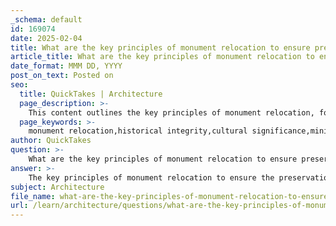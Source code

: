 ```yaml
---
_schema: default
id: 169074
date: 2025-02-04
title: What are the key principles of monument relocation to ensure preservation of architectural authenticity?
article_title: What are the key principles of monument relocation to ensure preservation of architectural authenticity?
date_format: MMM DD, YYYY
post_on_text: Posted on
seo:
  title: QuickTakes | Architecture
  page_description: >-
    This content outlines the key principles of monument relocation, focusing on preserving architectural authenticity through historical integrity, cultural significance, minimal intervention, and legal frameworks.
  page_keywords: >-
    monument relocation,historical integrity,cultural significance,minimal intervention,documentation and research,reconstruction and authenticity,environmental considerations,legal frameworks,community engagement,post-relocation monitoring
author: QuickTakes
question: >-
    What are the key principles of monument relocation to ensure preservation of architectural authenticity?
answer: >-
    The key principles of monument relocation to ensure the preservation of architectural authenticity are rooted in a careful balance between ethical considerations, historical integrity, and practical necessities. Here are the main principles:\n\n1. **Historical Integrity**: The primary concern in monument relocation is to maintain the historical context and significance of the structure. Relocation should only be considered when the original site is threatened, and the new location must allow for the monument's historical narrative to remain intact.\n\n2. **Cultural Significance**: Understanding the cultural importance of the monument is crucial. The relocation process should involve consultation with local communities and stakeholders to ensure that the cultural values associated with the monument are respected and preserved.\n\n3. **Minimal Intervention**: The principle of minimal intervention advocates for the least invasive methods of relocation. This means that if a monument must be moved, it should be done in a way that preserves as much of its original material and structure as possible.\n\n4. **Documentation and Research**: Prior to relocation, thorough documentation and research should be conducted. This includes detailed surveys, historical studies, and architectural analyses to ensure that the relocation process is informed and respectful of the monument's original characteristics.\n\n5. **Reconstruction and Authenticity**: If reconstruction is necessary, it should be based on accurate historical data to ensure that the relocated monument retains its authenticity. This may involve using original materials or techniques that reflect the monument's original construction.\n\n6. **Environmental Considerations**: The new site should be chosen with environmental factors in mind, ensuring that the relocated monument can be preserved in a suitable climate and landscape that mirrors its original setting as closely as possible.\n\n7. **Legal and Ethical Frameworks**: Adhering to international guidelines and ethical frameworks, such as those established by UNESCO, is essential. These frameworks provide a basis for making informed decisions about the relocation of cultural heritage.\n\n8. **Community Engagement**: Engaging with local communities throughout the relocation process is vital. Their input can provide insights into the cultural significance of the monument and help foster a sense of ownership and responsibility towards the relocated structure.\n\n9. **Post-Relocation Monitoring**: After relocation, ongoing monitoring and maintenance are necessary to ensure the monument's preservation. This includes assessing its condition and making adjustments as needed to protect it from environmental and human-induced threats.\n\nIn summary, while monument relocation can be a contentious issue, adhering to these principles can help ensure that the architectural authenticity and cultural significance of the monuments are preserved, even in the face of necessary relocation.
subject: Architecture
file_name: what-are-the-key-principles-of-monument-relocation-to-ensure-preservation-of-architectural-authenticity.md
url: /learn/architecture/questions/what-are-the-key-principles-of-monument-relocation-to-ensure-preservation-of-architectural-authenticity
---
```


&nbsp;